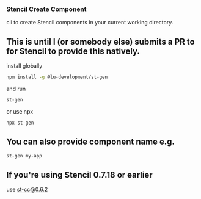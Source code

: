 ### Stencil Create Component

cli to create Stencil components in your current working directory.

## This is until I (or somebody else) submits a PR to for Stencil to provide this natively.

install globally

```bash
npm install -g @lu-development/st-gen
```

and run

```bash
st-gen
```

or use npx

```bash
npx st-gen
```
## You can also provide component name e.g. 

```bash
st-gen my-app
```

## If you're using Stencil 0.7.18 or earlier

use st-cc@0.6.2
